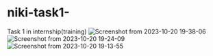 # niki-task1-
Task 1 in internship(training)
![Screenshot from 2023-10-20 19-38-06](https://github.com/Kalaivani-selvi/niki-task1-/assets/131773154/8a84dab3-9397-41d2-b284-13b1def4c56a)
![Screenshot from 2023-10-20 19-24-09](https://github.com/Kalaivani-selvi/niki-task1-/assets/131773154/57e35665-46b6-4c79-96c8-a6b1faeea0d7)
![Screenshot from 2023-10-20 19-13-55](https://github.com/Kalaivani-selvi/niki-task1-/assets/131773154/bbbd8a45-74aa-49b8-8e1d-a6de1a4ebcf5)
